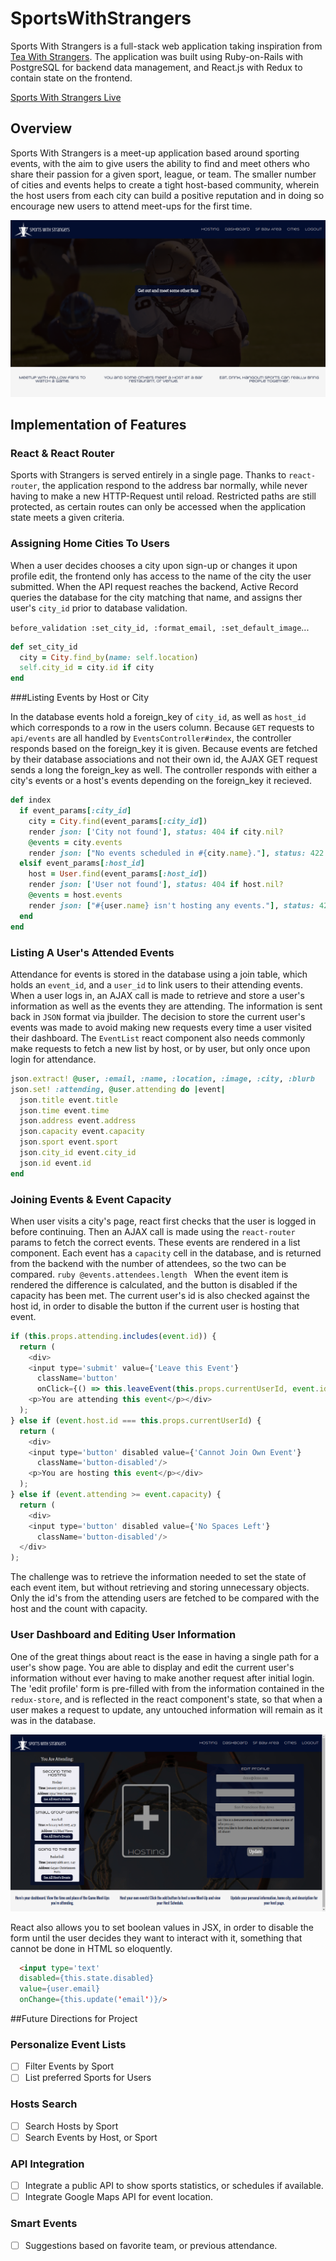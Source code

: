 [TeaWithStrangers]: http://www.teawithstrangers.com/

# SportsWithStrangers
Sports With Strangers is a full-stack web application taking inspiration from [Tea With Strangers][TeaWithStrangers].
The application was built using Ruby-on-Rails with PostgreSQL for backend data management, and React.js with Redux to contain state on the frontend.

[Sports With Strangers Live](https://www.sportswithstrangers.online)

## Overview

Sports With Strangers is a meet-up application based around sporting events, with the aim to give users the ability to find and meet others who share their passion for a given sport, league, or team. The smaller number of cities and events helps to create a tight host-based community, wherein the host users from each city can build a positive reputation and in doing so encourage new users to attend meet-ups for the first time.

![home image](docs/screenshots/homepage.png)

## Implementation of Features

### React & React Router

Sports with Strangers is served entirely in a single page. Thanks to `react-router`, the application respond to the address bar normally, while never having to make a new HTTP-Request until reload. Restricted paths are still protected, as certain routes can only be accessed when the application state meets a given criteria.

### Assigning Home Cities To Users

When a user decides chooses a city upon sign-up or changes it upon profile edit, the frontend only has access to the name of the city the user submitted. When the API request reaches the backend, Active Record queries the database for the city matching that name, and assigns ther user's `city_id` prior to database validation.

`before_validation :set_city_id, :format_email, :set_default_image`...

```ruby
def set_city_id
  city = City.find_by(name: self.location)
  self.city_id = city.id if city
end
```

###Listing Events by Host or City

  In the database events hold a foreign_key of `city_id`, as well as `host_id` which corresponds to a row in the users column. Because `GET` requests to `api/events` are all handled by `EventsController#index`, the controller responds based on the foreign_key it is given. Because events are fetched by their database associations and not their own id, the AJAX GET request sends a long the foreign_key as well. The controller responds with either a city's events or a host's events depending on the foreign_key it recieved.

  ```ruby
  def index
    if event_params[:city_id]
      city = City.find(event_params[:city_id])
      render json: ['City not found'], status: 404 if city.nil?
      @events = city.events
      render json: ["No events scheduled in #{city.name}."], status: 422 if @events.empty?
    elsif event_params[:host_id]
      host = User.find(event_params[:host_id])
      render json: ['User not found'], status: 404 if host.nil?
      @events = host.events
      render json: ["#{user.name} isn't hosting any events."], status: 422 if @events.empty?
    end
  end
  ```
### Listing A User's Attended Events

Attendance for events is stored in the database using a join table, which holds an `event_id`, and a `user_id` to link users to their attending events. When a user logs in, an AJAX call is made to retrieve and store a user's information as well as the events they are attending. The information is sent back in `JSON` format via jbuilder. The decision to store the current user's events was made to avoid making new requests every time a user visited their dashboard. The `EventList` react component also needs commonly make requests to fetch a new list by host, or by user, but only once upon login for attendance.

```ruby
json.extract! @user, :email, :name, :location, :image, :city, :blurb
json.set! :attending, @user.attending do |event|
  json.title event.title
  json.time event.time
  json.address event.address
  json.capacity event.capacity
  json.sport event.sport
  json.city_id event.city_id
  json.id event.id
end
```

### Joining Events & Event Capacity

  When user visits a city's page, react first checks that the user is logged in before continuing. Then an AJAX call is made using the `react-router` params to fetch the correct events. These events are rendered in a list component. Each event has a `capacity` cell in the database, and is returned from the backend with the number of attendees, so the two can be compared.
    ```ruby
    @events.attendees.length
    ```
  When the event item is rendered the difference is calculated, and the button is disabled if the capacity has been met. The current user's id is also checked against the host id, in order to disable the button if the current user is hosting that event.

  ```javascript
  if (this.props.attending.includes(event.id)) {
    return (
      <div>
      <input type='submit' value={'Leave this Event'}
        className='button'
        onClick={() => this.leaveEvent(this.props.currentUserId, event.id)} />
      <p>You are attending this event</p></div>
    );
  } else if (event.host.id === this.props.currentUserId) {
    return (
      <div>
      <input type='button' disabled value={'Cannot Join Own Event'}
        className='button-disabled'/>
      <p>You are hosting this event</p></div>
    );
  } else if (event.attending >= event.capacity) {
    return (
      <div>
      <input type='button' disabled value={'No Spaces Left'}
        className='button-disabled'/>
    </div>
  );

```

The challenge was to retrieve the information needed to set the state of each event item, but without retrieving and storing unnecessary objects. Only the id's from the attending users are fetched to be compared with the host and the count with capacity.

###  User Dashboard and Editing User Information

One of the great things about react is the ease in having a single path for a user's show page. You are able to display and edit the current user's information without ever having to make another request after initial login. The 'edit profile' form is pre-filled with from the information contained in the `redux-store`, and is reflected in the react component's state, so that when a user makes a request to update, any untouched information will remain as it was in the database.

![dashboard image](docs/screenshots/dashboard.png)

React also allows you to set boolean values in JSX, in order to disable the form until the user decides they want to interact with it, something that cannot be done in HTML so eloquently.

```HTML
  <input type='text'
  disabled={this.state.disabled}
  value={user.email}
  onChange={this.update('email')}/>
```


##Future Directions for Project

### Personalize Event Lists
- [ ] Filter Events by Sport
- [ ] List preferred Sports for Users

### Hosts Search
- [ ] Search Hosts by Sport
- [ ] Search Events by Host, or Sport

### API Integration
- [ ] Integrate a public API to show sports statistics, or schedules if available.
- [ ] Integrate Google Maps API for event location.

### Smart Events
- [ ] Suggestions based on favorite team, or previous attendance.
